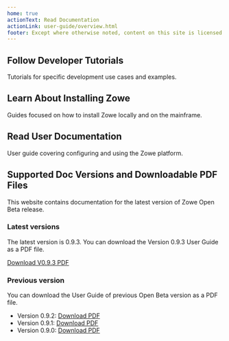 ```yaml
---
home: true
actionText: Read Documentation
actionLink: user-guide/overview.html
footer: Except where otherwise noted, content on this site is licensed under a Creative Commons Attribution 4.0 International license.
---
```


<div class="features">
  <div class="feature">
    <h2>Follow Developer Tutorials</h2>
    <p>Tutorials for specific development use cases and examples.</p>
  </div>
  <div class="feature">
    <h2>Learn About Installing Zowe</h2>
    <p>Guides focused on how to install Zowe locally and on the mainframe.</p>
  </div>
  <div class="feature">
    <h2>Read User Documentation</h2>
    <p>User guide covering configuring and using the Zowe platform.</p>
  </div>
</div>

## Supported Doc Versions and Downloadable PDF Files

This website contains documentation for the latest version of Zowe Open Beta release.

### Latest versions
The latest version is 0.9.3. You can download the Version 0.9.3 User Guide as a PDF file.

[Download V0.9.3 PDF](https://github.com/zowe/docs-site/blob/master/docs/.vuepress/public/Zowe_User_Guide_0.9.3.pdf)

### Previous version
You can download the User Guide of previous Open Beta version as a PDF file.

- Version 0.9.2: [Download PDF](https://github.com/zowe/docs-site/blob/master/docs/.vuepress/public/Zowe_User_Guide_0.9.2.pdf)
- Version 0.9.1: [Download PDF](https://github.com/zowe/docs-site/blob/master/docs/.vuepress/public/Zowe_User_Guide_0.9.1.pdf)
- Version 0.9.0: [Download PDF](https://github.com/zowe/docs-site/blob/master/docs/.vuepress/public/Zowe_User_Guide_0.9.0.pdf)
